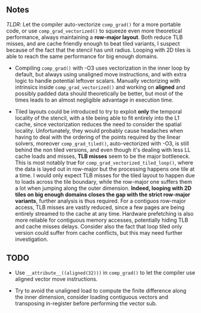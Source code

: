## Notes

*TLDR*: Let the compiler auto-vectorize `comp_grad()` for a more portable code, or use `comp_grad_vectorized()` to squeeze even more theoretical performance, always maintaining a **row-major layout**. Both reduce TLB misses, and are cache friendly enough to beat tiled variants, I suspect because of the fact that the stencil has unit radius. Looping with 2D tiles is able to reach the same performance for big enough domains.

- Compiling `comp_grad()` with -O3 uses vectorization in the inner loop by default, but always using unaligned move instructions, and with extra logic to handle potential leftover scalars. Manually vectorizing with intrinsics inside `comp_grad_vectorized()` and working on **aligned** and possibly padded data should theoretically be better, but most of the times leads to an almost negligible advantage in execution time.

- Tiled layouts could be introduced to try to exploit **only** the temporal locality of the stencil, with a tile being able to fit entirely into the L1 cache, since vectorization reduces the need to consider the spatial locality. Unfortunately, they would probably cause headaches when having to deal with the ordering of the points required by the linear solvers, moreover `comp_grad_tiled()`, auto-vectorized with -O3, is still behind the non tiled versions, and even though it's dealing with less LL cache loads and misses, **TLB misses** seem to be the major bottleneck. This is most notably true for `comp_grad_vectorized_tiled_loop()`, where the data is layed out in row-major but the processing happens one tile at a time. I would only expect TLB misses for the tiled layout to happen due to loads across the tile boundary, while the row-major one suffers them a lot when jumping along the outer dimension. **Indeed, looping with 2D tiles on big enough domains closes the gap with the strict row-major variants**, further analysis is thus required. For a contiguos row-major access, TLB misses are vastly reduced, since a few pages are being entirely streamed to the cache at any time. Hardware prefetching is also more reliable for contiguous memory accesses, potentially hidìng TLB and cache misses delays. Consider also the fact that loop tiled only version could suffer from cache conflicts, but this may need further investigation.

## TODO

- Use `__attribute__((aligned(32)))` in `comp_grad()` to let the compiler use aligned vector move instructions.

- Try to avoid the unaligned load to compute the finite difference along the inner dimension, consider loading contiguous vectors and transposing in-register before performing the vector sub.
